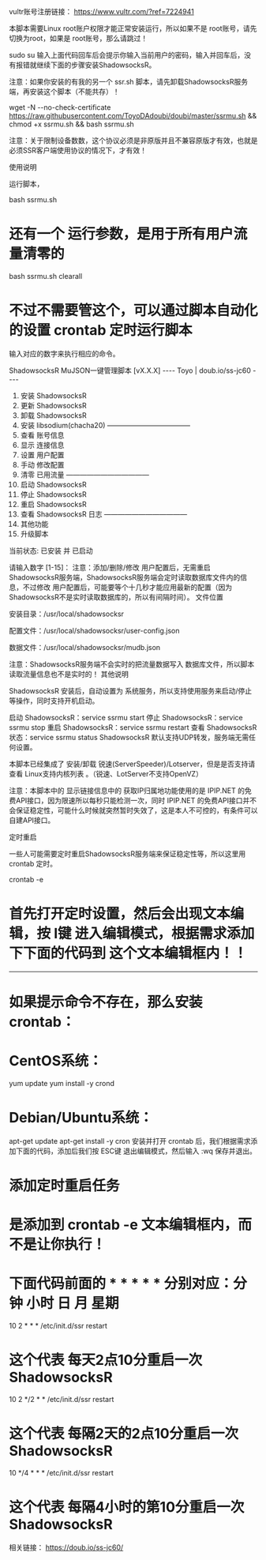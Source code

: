 vultr账号注册链接： https://www.vultr.com/?ref=7224941

本脚本需要Linux root账户权限才能正常安装运行，所以如果不是 root账号，请先切换为root，如果是 root账号，那么请跳过！

sudo su
输入上面代码回车后会提示你输入当前用户的密码，输入并回车后，没有报错就继续下面的步骤安装ShadowsocksR。

注意：如果你安装的有我的另一个 ssr.sh 脚本，请先卸载ShadowsocksR服务端，再安装这个脚本（不能共存）！

wget -N --no-check-certificate https://raw.githubusercontent.com/ToyoDAdoubi/doubi/master/ssrmu.sh && chmod +x ssrmu.sh && bash ssrmu.sh

注意：关于限制设备数数，这个协议必须是非原版并且不兼容原版才有效，也就是必须SSR客户端使用协议的情况下，才有效！

使用说明

运行脚本，

bash ssrmu.sh
 
# 还有一个 运行参数，是用于所有用户流量清零的
bash ssrmu.sh clearall
# 不过不需要管这个，可以通过脚本自动化的设置 crontab 定时运行脚本
输入对应的数字来执行相应的命令。

  ShadowsocksR MuJSON一键管理脚本 [vX.X.X]
  ---- Toyo | doub.io/ss-jc60 ----
 
  1. 安装 ShadowsocksR
  2. 更新 ShadowsocksR
  3. 卸载 ShadowsocksR
  4. 安装 libsodium(chacha20)
————————————
  5. 查看 账号信息
  6. 显示 连接信息
  7. 设置 用户配置
  8. 手动 修改配置
  9. 清零 已用流量
————————————
 10. 启动 ShadowsocksR
 11. 停止 ShadowsocksR
 12. 重启 ShadowsocksR
 13. 查看 ShadowsocksR 日志
————————————
 14. 其他功能
 15. 升级脚本
 
 当前状态: 已安装 并 已启动
 
请输入数字 [1-15]：
注意：添加/删除/修改 用户配置后，无需重启ShadowsocksR服务端，ShadowsocksR服务端会定时读取数据库文件内的信息，不过修改 用户配置后，可能要等个十几秒才能应用最新的配置（因为ShadowsocksR不是实时读取数据库的，所以有间隔时间）。
文件位置

安装目录：/usr/local/shadowsocksr

配置文件：/usr/local/shadowsocksr/user-config.json

数据文件：/usr/local/shadowsocksr/mudb.json

注意：ShadowsocksR服务端不会实时的把流量数据写入 数据库文件，所以脚本读取流量信息也不是实时的！
其他说明

ShadowsocksR 安装后，自动设置为 系统服务，所以支持使用服务来启动/停止等操作，同时支持开机启动。

启动 ShadowsocksR：service ssrmu start
停止 ShadowsocksR：service ssrmu stop
重启 ShadowsocksR：service ssrmu restart
查看 ShadowsocksR状态：service ssrmu status
ShadowsocksR 默认支持UDP转发，服务端无需任何设置。

本脚本已经集成了 安装/卸载 锐速(ServerSpeeder)/Lotserver，但是是否支持请查看 Linux支持内核列表 。（锐速、LotServer不支持OpenVZ）

 

注意：本脚本中的 显示链接信息中的 获取IP归属地功能使用的是 IPIP.NET 的免费API接口，因为限速所以每秒只能检测一次，同时 IPIP.NET 的免费API接口并不会保证稳定性，可能什么时候就突然暂时失效了，这是本人不可控的，有条件可以自建API接口。

定时重启

一些人可能需要定时重启ShadowsocksR服务端来保证稳定性等，所以这里用 crontab 定时。


crontab -e
# 首先打开定时设置，然后会出现文本编辑，按 I键 进入编辑模式，根据需求添加下下面的代码到 这个文本编辑框内！！
------------
# 如果提示命令不存在，那么安装crontab：
# CentOS系统：
yum update
yum install -y crond
# Debian/Ubuntu系统：
apt-get update
apt-get install -y cron
安装并打开 crontab 后，我们根据需求添加下面的代码，添加后我们按 ESC键 退出编辑模式，然后输入 :wq 保存并退出。

# 添加定时重启任务
# 是添加到 crontab -e 文本编辑框内，而不是让你执行！
# 下面代码前面的 * * * * * 分别对应：分钟 小时 日 月 星期
 
10 2 * * * /etc/init.d/ssr restart
# 这个代表 每天2点10分重启一次 ShadowsocksR
 
10 2 */2 * * /etc/init.d/ssr restart
# 这个代表 每隔2天的2点10分重启一次 ShadowsocksR
 
10 */4 * * * /etc/init.d/ssr restart
# 这个代表 每隔4小时的第10分重启一次 ShadowsocksR

相关链接： https://doub.io/ss-jc60/
